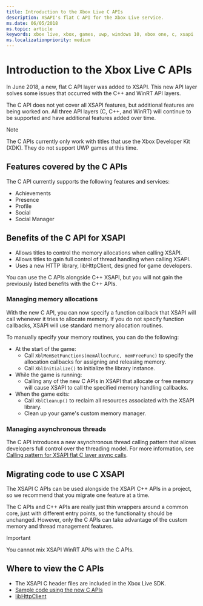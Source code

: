 ```yaml
---
title: Introduction to the Xbox Live C APIs
description: XSAPI's flat C API for the Xbox Live service.
ms.date: 06/05/2018
ms.topic: article
keywords: xbox live, xbox, games, uwp, windows 10, xbox one, c, xsapi
ms.localizationpriority: medium
---
```


# Introduction to the Xbox Live C APIs

In June 2018, a new, flat C API layer was added to XSAPI.
This new API layer solves some issues that occurred with the C++ and WinRT API layers.

The C API does not yet cover all XSAPI features, but additional features are being worked on.
All three API layers (C, C++, and WinRT) will continue to be supported and have additional features added over time.

> [!NOTE]
> The C APIs currently only work with titles that use the Xbox Developer Kit (XDK). They do not support UWP games at this time.


## Features covered by the C APIs

The C API currently supports the following features and services:

- Achievements
- Presence
- Profile
- Social
- Social Manager


## Benefits of the C API for XSAPI

- Allows titles to control the memory allocations when calling XSAPI.
- Allows titles to gain full control of thread handling when calling XSAPI.
- Uses a new HTTP library, libHttpClient, designed for game developers.

You can use the C APIs alongside C++ XSAPI, but you will not gain the previously listed benefits with the C++ APIs.


### Managing memory allocations

With the new C API, you can now specify a function callback that XSAPI will call whenever it tries to allocate memory.
If you do not specify function callbacks, XSAPI will use standard memory allocation routines.

To manually specify your memory routines, you can do the following:

- At the start of the game:
  - Call `XblMemSetFunctions(memAllocFunc, memFreeFunc)` to specify the allocation callbacks for assigning and releasing memory.
  - Call `XblInitialize()` to initialize the library instance.
- While the game is running:
  - Calling any of the new C APIs in XSAPI that allocate or free memory will cause XSAPI to call the specified memory handling callbacks.
- When the game exits:
  - Call `XblCleanup()` to reclaim all resources associated with the XSAPI library.
  - Clean up your game's custom memory manager.


### Managing asynchronous threads

The C API introduces a new asynchronous thread calling pattern that allows developers full control over the threading model.
For more information, see [Calling pattern for XSAPI flat C layer async calls](flatc-async-patterns.md).


## Migrating code to use C XSAPI

The XSAPI C APIs can be used alongside the XSAPI C++ APIs in a project, so we recommend that you migrate one feature at a time.

The C APIs and C++ APIs are really just thin wrappers around a common core, just with different entry points, so the functionality should be unchanged.
However, only the C APIs can take advantage of the custom memory and thread management features.

> [!IMPORTANT]
> You cannot mix XSAPI WinRT APIs with the C APIs.


## Where to view the C APIs

<!-- todo: link to the XSAPI C API Reference -->
- The XSAPI C header files are included in the Xbox Live SDK.
- <a href="https://github.com/Microsoft/xbox-live-samples" target="_blank">Sample code using the new C APIs</a>
- <a href="https://github.com/Microsoft/libHttpClient" target="_blank">libHttpClient</a>
